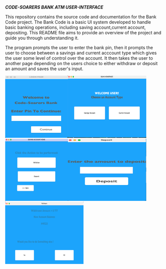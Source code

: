 _**CODE-SOARERS BANK ATM USER-INTERFACE**_

This repository contains the source code and documentation for the Bank Code project. The Bank Code is a basic UI system developed to handle basic banking operations, including saving account,current account, depositing.
This README file aims to provide an overview of the project and guide you through understanding it.

The program prompts the user to enter the bank pin, then it prompts the user to choose between a savings and current acccount type which gives the user some level of control over the account. It then takes the user to another page depending on the users choice to either withdraw or deposit an amount and saves the user's input.

<img src="src/BankUI/image1.png" height=200 width="40%"><img src="src/BankUI/image2.png" height=200 width="50%">
<img src="src/BankUI/image3.png" height=200 width=40%><img src="src/BankUI/image4.png" height=200 width=50%>
<img src="src/BankUI/image5.png" height=200 width=50%>

